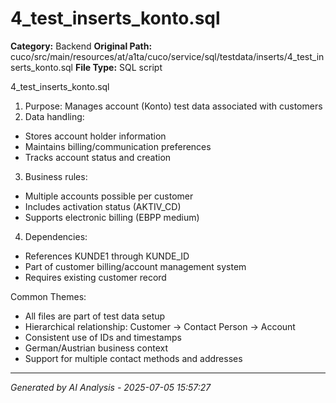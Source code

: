 # 4_test_inserts_konto.sql

**Category:** Backend
**Original Path:** cuco/src/main/resources/at/a1ta/cuco/service/sql/testdata/inserts/4_test_inserts_konto.sql
**File Type:** SQL script

4_test_inserts_konto.sql
1. Purpose: Manages account (Konto) test data associated with customers
2. Data handling:
- Stores account holder information
- Maintains billing/communication preferences
- Tracks account status and creation
3. Business rules:
- Multiple accounts possible per customer
- Includes activation status (AKTIV_CD)
- Supports electronic billing (EBPP medium)
4. Dependencies:
- References KUNDE1 through KUNDE_ID
- Part of customer billing/account management system
- Requires existing customer record

Common Themes:
- All files are part of test data setup
- Hierarchical relationship: Customer -> Contact Person -> Account
- Consistent use of IDs and timestamps
- German/Austrian business context
- Support for multiple contact methods and addresses

---
*Generated by AI Analysis - 2025-07-05 15:57:27*
